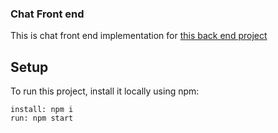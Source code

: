<h3>Chat Front end</h3>

This is chat front end implementation for [this back end project](https://github.com/OleksandrKuleshov/chat-backend)

## Setup
To run this project, install it locally using npm:

```
install: npm i
run: npm start
```

